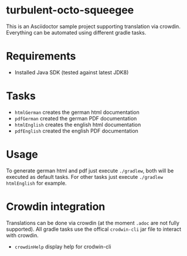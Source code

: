 # turbulent-octo-squeegee

This is an Asciidoctor sample project supporting translation via crowdin. Everything can be automated using different gradle tasks.

# Requirements

* Installed Java SDK (tested against latest JDK8)

# Tasks

* ``htmlGerman`` creates the german html documentation
* ``pdfGerman`` created the german PDF documentation
* ``htmlEnglish`` creates the english html documentation
* ``pdfEnglish`` created the english PDF documentation

# Usage

To generate german html and pdf just execute ``./gradlew``, both will be executed as default tasks. For other tasks
just execute ``./gradlew htmlEnglish`` for example.

# Crowdin integration

Translations can be done via crowdin (at the moment ``.adoc`` are not fully supported). All gradle tasks use the offical ``crodwin-cli`` jar file to
interact with crowdin.

* ``crowdinHelp`` display help for crodwin-cli
